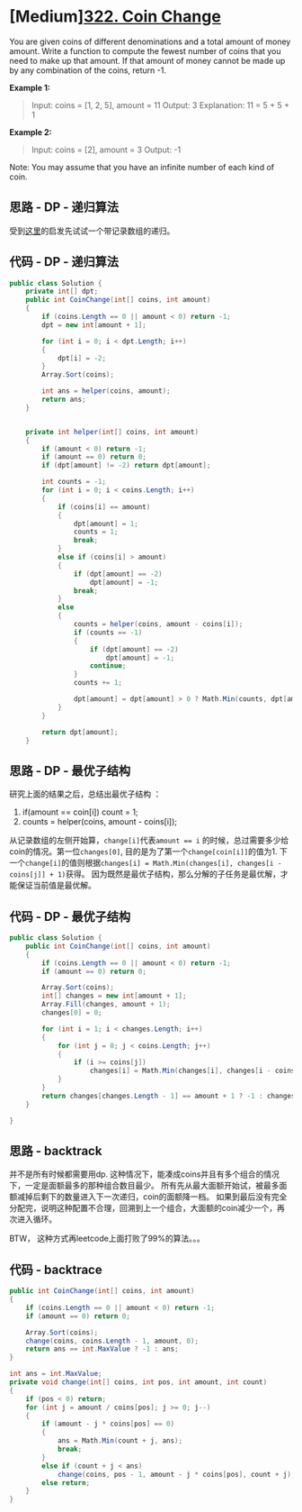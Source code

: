 # [Medium][322. Coin Change](https://leetcode.com/problems/coin-change/)

You are given coins of different denominations and a total amount of money amount. Write a function to compute the fewest number of coins that you need to make up that amount. If that amount of money cannot be made up by any combination of the coins, return -1.

**Example 1:**

> Input: coins = [1, 2, 5], amount = 11
> Output: 3
> Explanation: 11 = 5 + 5 + 1

**Example 2:**

> Input: coins = [2], amount = 3
> Output: -1

Note:
You may assume that you have an infinite number of each kind of coin.

## 思路 - DP - 递归算法

受到[这里](https://leetcode-cn.com/problems/coin-change/solution/dong-tai-gui-hua-tao-lu-xiang-jie-by-wei-lai-bu-ke/)的启发先试试一个带记录数组的递归。

## 代码 - DP - 递归算法

```csharp
public class Solution {
    private int[] dpt;
    public int CoinChange(int[] coins, int amount)
    {
        if (coins.Length == 0 || amount < 0) return -1;
        dpt = new int[amount + 1];

        for (int i = 0; i < dpt.Length; i++)
        {
            dpt[i] = -2;
        }
        Array.Sort(coins);

        int ans = helper(coins, amount);
        return ans;
    }


    private int helper(int[] coins, int amount)
    {
        if (amount < 0) return -1;
        if (amount == 0) return 0;
        if (dpt[amount] != -2) return dpt[amount];

        int counts = -1;
        for (int i = 0; i < coins.Length; i++)
        {
            if (coins[i] == amount)
            {
                dpt[amount] = 1;
                counts = 1;
                break;
            }
            else if (coins[i] > amount)
            {
                if (dpt[amount] == -2)
                    dpt[amount] = -1;
                break;
            }
            else
            {
                counts = helper(coins, amount - coins[i]);
                if (counts == -1)
                {
                    if (dpt[amount] == -2)
                        dpt[amount] = -1;
                    continue;
                }
                counts += 1;

                dpt[amount] = dpt[amount] > 0 ? Math.Min(counts, dpt[amount]) : counts;
            }
        }

        return dpt[amount];
    }
```

## 思路 - DP - 最优子结构

研究上面的结果之后，总结出最优子结构 ：

1. if(amount == coin[i]) count = 1;
2. counts = helper(coins, amount - coins[i]);

从记录数组的左侧开始算，`change[i]`代表`amount == i` 的时候，总过需要多少给coin的情况。第一位`changes[0]`, 目的是为了第一个`change[coin[i]]`的值为1. 下一个`change[i]`的值则根据`changes[i] = Math.Min(changes[i], changes[i - coins[j]] + 1)`获得。
因为既然是最优子结构，那么分解的子任务是最优解，才能保证当前值是最优解。

## 代码 - DP - 最优子结构

```csharp
public class Solution {
    public int CoinChange(int[] coins, int amount)
    {
        if (coins.Length == 0 || amount < 0) return -1;
        if (amount == 0) return 0;

        Array.Sort(coins);
        int[] changes = new int[amount + 1];
        Array.Fill(changes, amount + 1);
        changes[0] = 0;

        for (int i = 1; i < changes.Length; i++)
        {
            for (int j = 0; j < coins.Length; j++)
            {
                if (i >= coins[j])
                    changes[i] = Math.Min(changes[i], changes[i - coins[j]] + 1);
            }
        }
        return changes[changes.Length - 1] == amount + 1 ? -1 : changes[changes.Length - 1];
    }

}
```

## 思路 - backtrack

并不是所有时候都需要用dp. 这种情况下，能凑成coins并且有多个组合的情况下，一定是面额最多的那种组合数目最少。
所有先从最大面额开始试，被最多面额减掉后剩下的数量进入下一次递归，coin的面额降一档。
如果到最后没有完全分配完，说明这种配置不合理，回溯到上一个组合，大面额的coin减少一个，再次进入循环。

BTW， 这种方式再leetcode上面打败了99%的算法。。。

## 代码 - backtrace

```csharp
public int CoinChange(int[] coins, int amount)
{
    if (coins.Length == 0 || amount < 0) return -1;
    if (amount == 0) return 0;

    Array.Sort(coins);
    change(coins, coins.Length - 1, amount, 0);
    return ans == int.MaxValue ? -1 : ans;
}

int ans = int.MaxValue;
private void change(int[] coins, int pos, int amount, int count)
{
    if (pos < 0) return;
    for (int j = amount / coins[pos]; j >= 0; j--)
    {
        if (amount - j * coins[pos] == 0)
        {
            ans = Math.Min(count + j, ans);
            break;
        }
        else if (count + j < ans)
            change(coins, pos - 1, amount - j * coins[pos], count + j);
        else return;
    }
}

```
